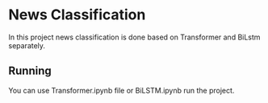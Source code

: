 # News Classification
In this project news classification is done based on Transformer and BiLstm separately.

## Running
You can use Transformer.ipynb file or BiLSTM.ipynb run the project.
